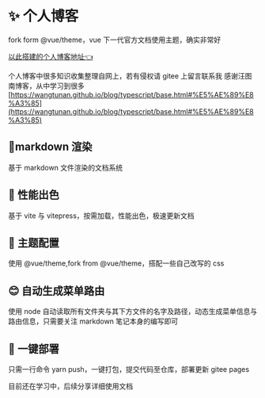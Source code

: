 # ✨ 个人博客

fork form @vue/theme，vue 下一代官方文档使用主题，确实非常好

[以此搭建的个人博客地址:point_left:](https://zqylzcwcxy.gitee.io/vite-vue-blog)

个人博客中很多知识收集整理自网上，若有侵权请 gitee 上留言联系我
感谢汪图南博客，从中学习到很多
[https://wangtunan.github.io/blog/typescript/base.html#%E5%AE%89%E8%A3%85](https://wangtunan.github.io/blog/typescript/base.html#%E5%AE%89%E8%A3%85)

## 🎉markdown 渲染

基于 markdown 文件渲染的文档系统

## 🚀 性能出色

基于 vite 与 vitepress，按需加载，性能出色，极速更新文档

## 🌈 主题配置

使用 @vue/theme,fork from @vue/theme，搭配一些自己改写的 css

## 😊 自动生成菜单路由

使用 node 自动读取所有文件夹与其下方文件的名字及路径，动态生成菜单信息与路由信息，只需要关注 markdown 笔记本身的编写即可

## 🤖 一键部署

只需一行命令 yarn push，一键打包，提交代码至仓库，部署更新 gitee pages

目前还在学习中，后续分享详细使用文档
